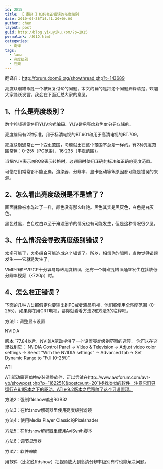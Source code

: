 ```yaml
---
id: 2015
title: 【 翻译 】如何校正错误的亮度级别
date: 2010-09-28T18:41:20+00:00
author: chen
layout: post
guid: http://blog.yikuyiku.com/?p=2015
permalink: /2015.html
categories:
  - 翻译
tags:
  - luma
  - 亮度级别
  - 视频
---
```

翻译自：http://forum.doom9.org/showthread.php?t=143689

亮度级别错误是一个被反复讨论的问题。本文的目的是把这个问题解释清楚。欢迎大家踊跃发言，我会在下面汇总大家的意见。

## 1、什么是亮度级别？

数字视频通常使用YUV格式编码。YUV是把亮度和色度分开存储的。
  
亮度编码有2种标准，用于标清电视的BT.601和用于高清电视的BT.709。
  
亮度级别通常由一个变化范围，问题就出在这个范围不总是一样的。有2种亮度范围常用：0-255（PC范围）、16-235（电视范围）。
  
当把YUV表示向RGB表示转换时，必须同时使用正确的标准和正确的亮度范围。
  
可惜它们常常都不能正确，渲染器、分辨率、显卡驱动等等原因都可能是错误的来源。

## 2、怎么看出亮度级别是不是错了？

画面就像被水洗过了一样，颜色没有那么鲜艳。黑色其实是黑灰色，白色是白灰色。
  
黑色过黑，白色过白以至于淹没细节的情况也有可能发生，但是这种情况很少见。

## 3、什么情况会导致亮度级别错误？

太多可能了，太多组合可能造成这个错误了。所以，相信你的眼睛，当你觉得错误发生——它就是发生了。
  
VMR-9和EVR CP十分容易导致亮度错误。还有一个特点是错误通常发生在播放低分辨率视频（<720p）时。

## 4、怎么校正错误？ 

下面的几种方法都假定你要输出到PC或者液晶电视，他们都使用全亮度范围（0-255）。如果你在用CRT电视，那你就看看方法2和方法3的注释吧。

方法1：调整显卡设置
  
NVIDIA
  
版本 177.84以后，NVIDIA驱动提供了一个设置亮度级别范围的选项。 你可以在这里找到它： NVIDIA Control Panel -> Video & Television -> Adjust video color settings -> Select &#8220;With the NVIDIA settings&#8221; -> Advanced tab -> Set Dynamic Range to &#8220;Full (0-255)&#8221;.
  
ATI
  
ATI驱动需要单独安装调整软件，可以尝试在http://www.avsforum.com/avs-vb/showpost.php?p=11622510&postcount=2011找找类似的软件。注意它们只运行在9.1版本之下的驱动。ATI在9.2版本之后移除了这个可设置项。

方法2：强制ffdshow输出RGB32

方法3：在ffdshow解码器里使用亮度级别滤镜

方法4：使用Media Player Classic的Pixelshader

方法5：在ffdshow解码器里使用AviSynth脚本

方法6：调节显示器

方法7：软件缩放
  
用软件（比如说ffdshow）把视频放大到高清分辨率级别有时也能解决问题。